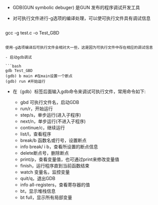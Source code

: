 - GDB(GUN symbolic debuger) 是GUN 发布的程序调试开发工具

- 对可执行文件进行-g选项的编译处理，可以使可执行文件具有调试信息

  ```bash
gcc -g test.c -o Test_GBD
  ```

  使用-g选项编译后可执行文件会相对大一些，这是因为可执行文件中存在相应的调试信息

- 启动gdb调试

  ```bash
  gdb Test_GBD
  (gdb) b main #在main设置一个断点
  (gdb) run #开始运行
  ```

- 在（gdb）标签后面输入gdb命令来调试可执行文件，常用命令如下:

  - gbd 可执行文件名，启动GDB
  - run/r，开始运行
  - step/s，单步运行(进入子程序)
  - next/n，单步运行(不进入子程序)
  - continue/c，继续运行
  - list/l，查看程序
  - break/b 函数名或行号，设置断点
  - info break/ i b，查看所设置的断点信息
  - delete断点号，删除断点
  - print/p，查看变量值，也可通过print来修改变量值
  - finish，运行程序直到当前函数结束
  - watch 变量名，监控变量
  - quit/q，退出GDB
  - info all-registers，查看寄存器的值
  - bt，显示堆栈信息
  - bt full，显示所有局部变量

  


